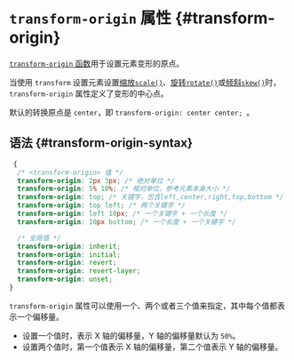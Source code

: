 # `transform-origin` 属性 {#transform-origin}

[`transform-origin` 函数](https://developer.mozilla.org/zh-CN/docs/Web/CSS/transform-origin)用于设置元素变形的原点。

当使用 `transform` 设置元素设置[缩放`scale()`](./transform#scale-function)、[旋转`rotate()`](./transform#rotate-function)或[倾斜`skew()`](./transform#skew-function)时，`transform-origin` 属性定义了变形的中心点。

默认的转换原点是 `center`，即 `transform-origin: center center; `。

## 语法 {#transform-origin-syntax}

```css
 {
  /* <transform-origin> 值 */
  transform-origin: 2px 3px; /* 绝对单位 */
  transform-origin: 5% 10%; /* 相对单位，参考元素本身大小 */
  transform-origin: top; /* 关键字，包含left,center,right,top,bottom */
  transform-origin: top left; /* 两个关键字 */
  transform-origin: left 10px; /* 一个关键字 + 一个长度 */
  transform-origin: 10px bottom; /* 一个长度 + 一个关键字 */

  /* 全局值 */
  transform-origin: inherit;
  transform-origin: initial;
  transform-origin: revert;
  transform-origin: revert-layer;
  transform-origin: unset;
}
```

`transform-origin` 属性可以使用一个、两个或者三个值来指定，其中每个值都表示一个偏移量。

- 设置一个值时，表示 X 轴的偏移量，Y 轴的偏移量默认为 `50%`。
- 设置两个值时，第一个值表示 X 轴的偏移量，第二个值表示 Y 轴的偏移量。
